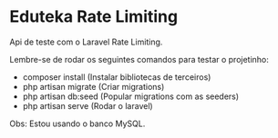 # Eduteka Rate Limiting
Api de teste com o Laravel Rate Limiting.

Lembre-se de rodar os seguintes comandos para testar o projetinho:
- composer install (Instalar bibliotecas de terceiros)
- php artisan migrate (Criar migrations)
- php artisan db:seed (Popular migrations com as seeders)
- php artisan serve (Rodar o laravel)



Obs: Estou usando o banco MySQL.
